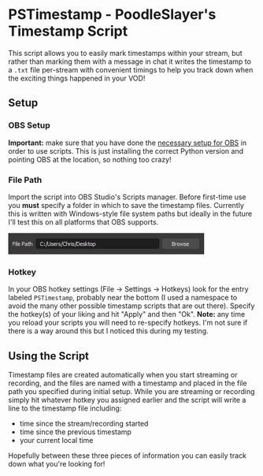 # PSTimestamp  - PoodleSlayer's Timestamp Script

This script allows you to easily mark timestamps within your stream, but rather than marking them with a message in chat it writes the timestamp to a `.txt` file per-stream with convenient timings to help you track down when the exciting things happened in your VOD!

## Setup

### OBS Setup

**Important:** make sure that you have done the [necessary setup for OBS](../../README.md) in order to use scripts. This is just installing the correct Python version and pointing OBS at the location, so nothing too crazy!

### File Path
Import the script into OBS Studio's Scripts manager. Before first-time use you **must** specify a folder in which to save the timestamp files. Currently this is written with Windows-style file system paths but ideally in the future I'll test this on all platforms that OBS supports. 

![file path](imgs/pstimestamp_1.png)

### Hotkey
In your OBS hotkey settings (File -> Settings -> Hotkeys) look for the entry labeled `PSTimestamp`, probably near the bottom (I used a namespace to avoid the many other possible timestamp scripts that are out there). Specify the hotkey(s) of your liking and hit "Apply" and then "Ok". **Note:** any time you reload your scripts you will need to re-specify hotkeys. I'm not sure if there is a way around this but I noticed this during my testing.

## Using the Script

Timestamp files are created automatically when you start streaming or recording, and the files are named with a timestamp and placed in the file path you specified during initial setup. While you are streaming or recording simply hit whatever hotkey you assigned earlier and the script will write a line to the timestamp file including:
- time since the stream/recording started
- time since the previous timestamp
- your current local time

Hopefully between these three pieces of information you can easily track down what you're looking for!
